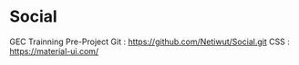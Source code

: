 # Social
GEC Trainning Pre-Project
Git : https://github.com/Netiwut/Social.git
CSS : https://material-ui.com/
